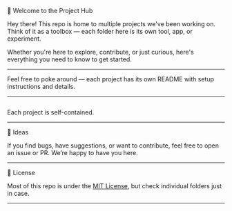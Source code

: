  👋 Welcome to the Project Hub

Hey there! This repo is home to multiple projects we've been working on. Think of it as a toolbox — each folder here is its own tool, app, or experiment.

Whether you're here to explore, contribute, or just curious, here's everything you need to know to get started.

---

Feel free to poke around — each project has its own README with setup instructions and details.

---

```

```

Each project is self-contained.

---

 💬 Ideas

If you find bugs, have suggestions, or want to contribute, feel free to open an issue or PR. We’re happy to have you here.

---

 📄 License

Most of this repo is under the [MIT License](LICENSE), but check individual folders just in case.

---

